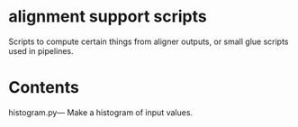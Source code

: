 # alignment support scripts
Scripts to compute certain things from aligner outputs, or small glue scripts
used in pipelines.

# Contents

histogram.py&mdash;
Make a histogram of input values.

